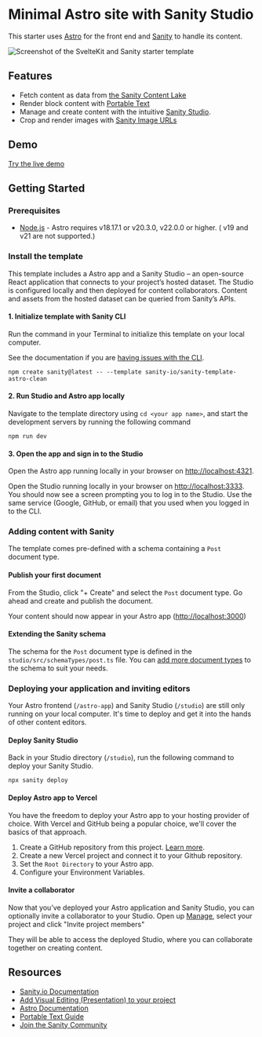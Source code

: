 # Minimal Astro site with Sanity Studio

This starter uses [Astro](https://astro.build/) for the front end and [Sanity](https://sanity.io/) to handle its content.

![Screenshot of the SvelteKit and Sanity starter template](https://cdn.sanity.io/images/fkfgfb3d/production/bf19160e7b5f717e8f1e5dfd21d1cb65c9c0ecf6-841x405.png?w=2000&fit=max&auto=format)

## Features

- Fetch content as data from [the Sanity Content Lake](https://www.sanity.io/docs/datastore)
- Render block content with [Portable Text](https://www.sanity.io/docs/presenting-block-text)
- Manage and create content with the intuitive [Sanity Studio](https://www.sanity.io/docs/sanity-studio).
- Crop and render images with [Sanity Image URLs](https://www.sanity.io/docs/presenting-images)

## Demo

[Try the live demo](https://template-astro-clean.sanity.build/)

## Getting Started

### Prerequisites

- [Node.js](https://nodejs.org/en/) - Astro requires v18.17.1 or v20.3.0, v22.0.0 or higher. ( v19 and v21 are not supported.)

### Install the template

This template includes a Astro app and a Sanity Studio – an open-source React application that connects to your project’s hosted dataset. The Studio is configured locally and then deployed for content collaborators. Content and assets from the hosted dataset can be queried from Sanity’s APIs.

#### 1. Initialize template with Sanity CLI

Run the command in your Terminal to initialize this template on your local computer.

See the documentation if you are [having issues with the CLI](https://www.sanity.io/help/cli-errors).

```shell
npm create sanity@latest -- --template sanity-io/sanity-template-astro-clean
```

#### 2. Run Studio and Astro app locally

Navigate to the template directory using `cd <your app name>`, and start the development servers by running the following command

```shell
npm run dev
```

#### 3. Open the app and sign in to the Studio

Open the Astro app running locally in your browser on [http://localhost:4321](http://localhost:4321).

Open the Studio running locally in your browser on [http://localhost:3333](http://localhost:3333). You should now see a screen prompting you to log in to the Studio. Use the same service (Google, GitHub, or email) that you used when you logged in to the CLI.

### Adding content with Sanity

The template comes pre-defined with a schema containing a `Post` document type.

#### Publish your first document

From the Studio, click "+ Create" and select the `Post` document type. Go ahead and create and publish the document.

Your content should now appear in your Astro app ([http://localhost:3000](http://localhost:3000))

#### Extending the Sanity schema

The schema for the `Post` document type is defined in the `studio/src/schemaTypes/post.ts` file. You can [add more document types](https://www.sanity.io/docs/schema-types) to the schema to suit your needs.

### Deploying your application and inviting editors

Your Astro frontend (`/astro-app`) and Sanity Studio (`/studio`) are still only running on your local computer. It's time to deploy and get it into the hands of other content editors.

#### Deploy Sanity Studio

Back in your Studio directory (`/studio`), run the following command to deploy your Sanity Studio.

```shell
npx sanity deploy
```

#### Deploy Astro app to Vercel

You have the freedom to deploy your Astro app to your hosting provider of choice. With Vercel and GitHub being a popular choice, we'll cover the basics of that approach.

1. Create a GitHub repository from this project. [Learn more](https://docs.github.com/en/migrations/importing-source-code/using-the-command-line-to-import-source-code/adding-locally-hosted-code-to-github).
2. Create a new Vercel project and connect it to your Github repository.
3. Set the `Root Directory` to your Astro app.
4. Configure your Environment Variables.

#### Invite a collaborator

Now that you’ve deployed your Astro application and Sanity Studio, you can optionally invite a collaborator to your Studio. Open up [Manage](https://www.sanity.io/manage), select your project and click "Invite project members"

They will be able to access the deployed Studio, where you can collaborate together on creating content.

## Resources

- [Sanity.io Documentation](https://www.sanity.io/docs/)
- [Add Visual Editing (Presentation) to your project](https://www.sanity.io/guides/sanity-astro-blog)
- [Astro Documentation](https://docs.astro.build/en/getting-started/)
- [Portable Text Guide](https://www.sanity.io/docs/presenting-block-text)
- [Join the Sanity Community](https://slack.sanity.io)
